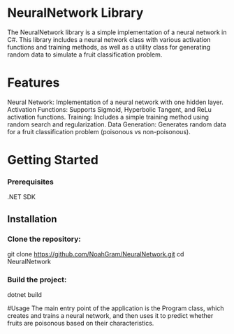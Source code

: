 # NeuralNetwork Library
The NeuralNetwork library is a simple implementation of a neural network in C#. This library includes a neural network class with various activation functions and training methods, as well as a utility class for generating random data to simulate a fruit classification problem.

# Features
Neural Network: Implementation of a neural network with one hidden layer.
Activation Functions: Supports Sigmoid, Hyperbolic Tangent, and ReLu activation functions.
Training: Includes a simple training method using random search and regularization.
Data Generation: Generates random data for a fruit classification problem (poisonous vs non-poisonous).

# Getting Started
### Prerequisites
.NET SDK

## Installation
### Clone the repository:

git clone https://github.com/NoahGram/NeuralNetwork.git
cd NeuralNetwork

### Build the project:
dotnet build

#Usage
The main entry point of the application is the Program class, which creates and trains a neural network, and then uses it to predict whether fruits are poisonous based on their characteristics.
